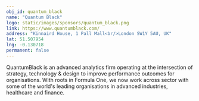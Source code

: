 ```yaml
---
obj_id: quantum_black
name: "Quantum Black"
logo: static/images/sponsors/quantum_black.png
link: https://www.quantumblack.com/
address: "Kinnaird House, 1 Pall Mall<br/>London SW1Y 5AU, UK"
lat: 51.507954
lng: -0.130718
permanent: false
---
```

QuantumBlack is an advanced analytics firm operating at the intersection of strategy, technology & design to improve performance outcomes for organisations. With roots in Formula One, we now work across sector with some of the world's leading organisations in advanced industries, healthcare and finance.